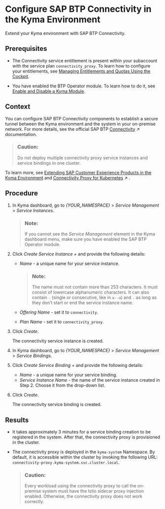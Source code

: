<!-- loio0c035010a9d64cc8a02d872829c7fa75 -->

# Configure SAP BTP Connectivity in the Kyma Environment

Extend your Kyma environment with SAP BTP Connectivity.



## Prerequisites

-   The Connectivity service entitlement is present within your subaccount with the service plan `connectivity_proxy`. To learn how to configure your entitlements, see [Managing Entitlements and Quotas Using the Cockpit](managing-entitlements-and-quotas-using-the-cockpit-c824874.md).

-   You have enabled the BTP Operator module. To learn how to do it, see [Enable and Disable a Kyma Module](enable-and-disable-a-kyma-module-1b548e9.md#loio1b548e9ad4744b978b8b595288b0cb5c).



## Context

You can configure SAP BTP Connectivity components to establish a secure tunnel between the Kyma environment and the system in your on-premise network. For more details, see the official SAP BTP [Connectivity](https://help.sap.com/viewer/cca91383641e40ffbe03bdc78f00f681/Cloud/en-US/e54cc8fbbb571014beb5caaf6aa31280.html "SAP BTP Connectivity: overview, features, restrictions.") :arrow_upper_right: documentation.

> ### Caution:  
> Do not deploy multiple connectivity proxy service instances and service bindings in one cluster.

To learn more, see [Extending SAP Customer Experience Products in the Kyma Environment](../40-extensions/extending-sap-customer-experience-products-in-the-kyma-environment-83df31a.md) and [Connectivity Proxy for Kubernetes](https://help.sap.com/viewer/cca91383641e40ffbe03bdc78f00f681/Cloud/en-US/e661713ef7d14373b57e3e26b0b03b86.html "Use the connectivity proxy for Kubernetes to connect workloads on a Kubernetes cluster to on-premise systems.") :arrow_upper_right: .



## Procedure

1.  In Kyma dashboard, go to *\{YOUR\_NAMESPACE\}* \> *Service Management* \> *Service Instances*.

    > ### Note:  
    > If you cannot see the *Service Management* element in the Kyma dashboard menu, make sure you have enabled the SAP BTP Operator module.

2.  Click *Create Service Instance +* and provide the following details:

    -   *Name* - a unique name for your service instance.

        > ### Note:  
        > The name must not contain more than 253 characters. It must consist of lowercase alphanumeric characters. It can also contain `-` \(single or consecutive, like in `a--a`\) and `.` as long as they don’t start or end the service instance name.

    -   *Offering Name* - set it to `connectivity`.
    -   *Plan Name* - set it to `connectivity_proxy`.

3.  Click *Create*.

    The connectivity service instance is created.

4.  In Kyma dashboard, go to *\{YOUR\_NAMESPACE\}* \> *Service Management* \> *Service Bindings*.

5.  Click *Create Service Binding +* and provide the following details:

    -   *Name* - a unique name for your service binding.
    -   *Service Instance Name* - the name of the service instance created in Step 2. Choose it from the drop-down list.

6.  Click *Create*.

    The connectivity service binding is created.




## Results

-   It takes approximately 3 minutes for a service binding creation to be registered in the system. After that, the connectivity proxy is provisioned in the cluster.
-   The connectivity proxy is deployed in the `kyma-system` Namespace. By default, it is accessible within the cluster by invoking the following URL: `connectivity-proxy.kyma-system.svc.cluster.local`.

    > ### Caution:  
    > Every workload using the connectivity proxy to call the on-premise system must have the Istio sidecar proxy injection enabled. Otherwise, the connectivity proxy does not work correctly.


